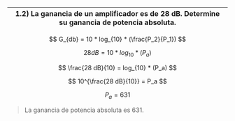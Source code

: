| 1.2) La ganancia de un amplificador es de 28 dB. Determine su ganancia de potencia absoluta. |
| -------------------------------------------------------------------------------------------- |

$$
G_{db} = 10 * log_{10} * (\frac{P_2}{P_1})
$$

$$
28 dB = 10 * log_{10} * (P_a)
$$

$$
\frac{28 dB}{10} = log_{10} * (P_a)
$$

$$
10^{\frac{28 dB}{10}} = P_a
$$

$$
P_a = 631
$$

> La ganancia de potencia absoluta es 631.
